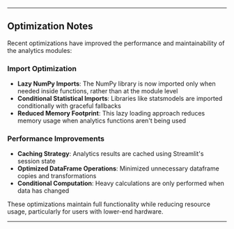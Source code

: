 ---

## Optimization Notes

Recent optimizations have improved the performance and maintainability of the analytics modules:

### Import Optimization

- **Lazy NumPy Imports**: The NumPy library is now imported only when needed inside functions, rather than at the module level
- **Conditional Statistical Imports**: Libraries like statsmodels are imported conditionally with graceful fallbacks
- **Reduced Memory Footprint**: This lazy loading approach reduces memory usage when analytics functions aren't being used

### Performance Improvements

- **Caching Strategy**: Analytics results are cached using Streamlit's session state
- **Optimized DataFrame Operations**: Minimized unnecessary dataframe copies and transformations
- **Conditional Computation**: Heavy calculations are only performed when data has changed

These optimizations maintain full functionality while reducing resource usage, particularly for users with lower-end hardware.

--- 